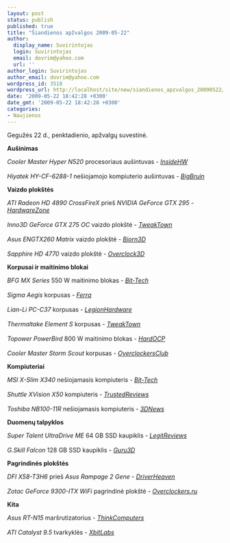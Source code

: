 ```yaml
---
layout: post
status: publish
published: true
title: "Šiandienos apžvalgos 2009-05-22"
author:
  display_name: Suvirintojas
  login: Suvirintojas
  email: dovrim@yahoo.com
  url: ''
author_login: Suvirintojas
author_email: dovrim@yahoo.com
wordpress_id: 3518
wordpress_url: http://localhost/site/new/siandienos_apzvalgos_20090522/
date: '2009-05-22 18:42:28 +0300'
date_gmt: '2009-05-22 18:42:28 +0300'
categories:
- Naujienos
---
```

<p>Gegužės 22 d., penktadienio, apžvalgų suvestinė.</p>
<p><b>Aušinimas</b></p>
<p><i>Cooler Master Hyper N520</i> procesoriaus aušintuvas - <i><a class="ns" href="http://www.insidehw.com/Reviews/Cooling/Cooler-Master-Hyper-N520.html">InsideHW</a></i><br />
<br /><i>Hiyatek HY-CF-6288-1</i> nešiojamojo kompiuterio aušintuvas - <i><a class="ns" href="http://www.bigbruin.com/content/hiyatek6288_1">BigBruin</a></i></p>
<p><b>Vaizdo plokštės</b></p>
<p><i>ATI Radeon HD 4890 CrossFireX</i> prieš <i>NVIDIA GeForce GTX 295</i> - <i><a class="ns" href="http://hardwarezone.com/articles/control.php?cid=3&id=2903">HardwareZone</a></i><br />
<br /><i>Inno3D GeForce GTX 275 OC</i> vaizdo plokštė - <i><a class="ns" href="http://www.tweaktown.com/reviews/2767/inno3d_geforce_gtx_275_oc_graphics_card/index.html">TweakTown</a></i><br />
<br /><i>Asus ENGTX260 Matrix</i> vaizdo plokštė - <i><a class="ns" href="http://www.bjorn3d.com/read.php?cID=1569">Bjorn3D</a></i><br />
<br /><i>Sapphire HD 4770</i> vaizdo plokštė - <i><a class="ns" href="http://www.overclock3d.net/reviews.php?/gpu_displays/sapphire_hd_4770_pcie_graphics_card/1">Overclock3D</a></i></p>
<p><b>Korpusai ir maitinimo blokai</b></p>
<p><i>BFG MX Series</i> 550 W maitinimo blokas - <i><a class="ns" href="http://www.bit-tech.net/hardware/psus/2009/05/21/bfg-mx-series-550w-psu-review/1">Bit-Tech</a></i><br />
<br /><i>Sigma Aegis</i> korpusas - <i><a class="ns" href="http://www.ferra.ru/online/supply/87104/">Ferra</a></i><br />
<br /><i>Lian-Li PC-C37</i> korpusas - <i><a class="ns" href="http://www.legionhardware.com/document.php?id=831">LegionHardware</a></i><br />
<br /><i>Thermaltake Element S</i> korpusas - <i><a class="ns" href="http://www.tweaktown.com/reviews/2768/thermaltake_element_s_mid_tower_chassis/index.html">TweakTown</a></i><br />
<br /><i>Topower PowerBird</i> 800 W maitinimo blokas - <i><a class="ns" href="http://enthusiast.hardocp.com/article.html?art=MTYzMCwxLCxoZW50aHVzaWFzdA==">HardOCP</a></i><br />
<br /><i>Cooler Master Storm Scout</i> korpusas - <i><a class="ns" href="http://www.overclockersclub.com/reviews/cooler_master_storm_scout/">OverclockersClub</a></i></p>
<p><b>Kompiuteriai</b></p>
<p><i>MSI X-Slim X340</i> nešiojamasis kompiuteris - <i><a class="ns" href="http://www.bit-tech.net/hardware/laptops/2009/05/21/msi-x-slim-x340-laptop-review/1">Bit-Tech</a></i><br />
<br /><i>Shuttle XVision X50</i> kompiuteris - <i><a class="ns" href="http://www.trustedreviews.com/pcs/review/2009/05/22/Shuttle-XVision-X50-All-In-One-Atom-330-PC/p1">TrustedReviews</a></i><br />
<br /><i>Toshiba NB100-11R</i> nešiojamasis kompiuteris - <i><a class="ns" href="http://www.3dnews.ru/mobile/toshiba_nb100_11r/">3DNews</a></i></p>
<p><b>Duomenų talpyklos</b></p>
<p><i>Super Talent UltraDrive ME</i> 64 GB SSD kaupiklis - <i><a class="ns" href="http://www.legitreviews.com/article/974/1/">LegitReviews</a></i><br />
<br /><i>G.Skill Falcon</i> 128 GB SSD kaupiklis - <i><a class="ns" href="http://guru3d.com/article/gskill-falcon-128gb-ssd-review/">Guru3D</a></i></p>
<p><b>Pagrindinės plokštės</b></p>
<p><i>DFI X58-T3H6</i> prieš <i>Asus Rampage 2 Gene</i> - <i><a class="ns" href="http://www.driverheaven.net/reviews.php?reviewid=780">DriverHeaven</a></i><br />
<br /><i>Zotac GeForce 9300-ITX WiFi</i> pagrindinė plokštė - <i><a class="ns" href="http://www.overclockers.ru/lab/33102.shtml">Overclockers.ru</a></i></p>
<p><b>Kita</b></p>
<p><i>Asus RT-N15</i> maršrutizatorius - <i><a class="ns" href="http://www.thinkcomputers.org/index.php?x=reviews&id=981">ThinkComputers</a></i><br />
<br /><i>ATI Catalyst 9.5</i> tvarkyklės - <i><a class="ns" href="http://www.xbitlabs.com/articles/video/display/catalyst-9-5.html">XbitLabs</a></i></p>
